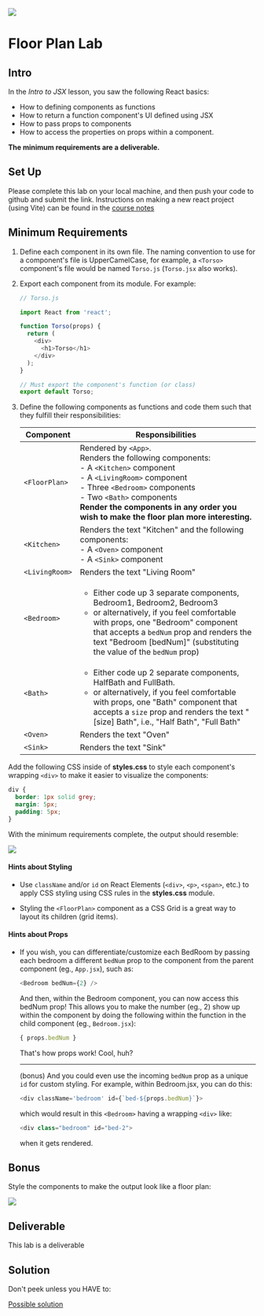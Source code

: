 <img src="https://i.imgur.com/fx2orT2.png">

# Floor Plan Lab

## Intro

In the _Intro to JSX_ lesson, you saw the following React basics:

- How to defining components as functions
- How to return a function component's UI defined using JSX
- How to pass props to components
- How to access the properties on props within a component.

**The minimum requirements are a deliverable.**

## Set Up

Please complete this lab on your local machine, and then push your code to github and submit the link.
Instructions on making a new react project (using Vite) can be found in the 
<a href="https://generalassembly.instructure.com/courses/463/pages/building-your-first-react-app-video?module_item_id=33207">course notes</a>

## Minimum Requirements

1. Define each component in its own file. The naming convention to use for a component's file is UpperCamelCase, for example, a `<Torso>` component's file would be named `Torso.js` (`Torso.jsx` also works).

2. Export each component from its module. For example:

	```js
	// Torso.js
	
	import React from 'react';
	
	function Torso(props) {
	  return (
	    <div>
	      <h1>Torso</h1>
	    </div>
	  );
	}
	
	// Must export the component's function (or class)
	export default Torso;
	```

3. Define the following components as functions and code them such that they fulfill their responsibilities:

	| Component | Responsibilities |
	|---|---|
	| `<FloorPlan>` | Rendered by `<App>`.<br>Renders the following components:<br>- A `<Kitchen>` component<br>- A `<LivingRoom>` component<br>- Three `<Bedroom>` components<br>- Two `<Bath>` components<br>**Render the components in any order you wish to make the floor plan more interesting.** |
	| `<Kitchen>` | Renders the text "Kitchen" and the following components:<br>- A `<Oven>` component<br>- A `<Sink>` component |
	| `<LivingRoom>` | Renders the text "Living Room" |
	| `<Bedroom>` | <ul><li>Either code up 3 separate components, Bedroom1, Bedroom2, Bedroom3</li> <li>or alternatively, if you feel comfortable with props, one "Bedroom" component that accepts a `bedNum` prop and renders the text "Bedroom [bedNum]" (substituting the value of the `bedNum` prop)</li></ul> |
	| `<Bath>` | <ul><li>Either code up 2 separate components, HalfBath and FullBath.</li><li>or alternatively, if you feel comfortable with props, one "Bath" component that accepts a `size` prop and renders the text "[size] Bath", i.e., "Half Bath", "Full Bath"</li></ul> |
	| `<Oven>` | Renders the text "Oven" |
	| `<Sink>` | Renders the text "Sink" |

Add the following CSS inside of **styles.css** to style each component's wrapping `<div>` to make it easier to visualize the components:

```css
div {
  border: 1px solid grey;
  margin: 5px;
  padding: 5px;
}
```

With the minimum requirements complete, the output should resemble:

<img src="https://i.imgur.com/K8eVbuC.png">

#### Hints about Styling

- Use `className` and/or `id` on React Elements (`<div>`, `<p>`, `<span>`, etc.) to apply CSS styling using CSS rules in the **styles.css** module.

- Styling the `<FloorPlan>` component as a CSS Grid is a great way to layout its children (grid items).

#### Hints about Props

- If you wish, you can differentiate/customize each BedRoom by passing each bedroom a different `bedNum` prop to the component from the parent component (eg., `App.jsx`), such as:
	
	```js
	<Bedroom bedNum={2} />
	```
	
	And then, within the Bedroom component, you can now access this bedNum prop! This allows you to make the number (eg., 2) show up within the component by doing the following within the function in the child component (eg., `Bedroom.jsx`):
	
	```js
	{ props.bedNum }
	```
	
	That's how props work! Cool, huh?
	
	<hr>
	
	(bonus) And you could even use the incoming `bedNum` prop as a unique `id` for custom styling. For example, within Bedroom.jsx, you can do this:

	```js
	<div className='bedroom' id={`bed-${props.bedNum}`}>
	```
	which would result in this `<Bedroom>` having a wrapping `<div>` like:
	
	```js
	<div class="bedroom" id="bed-2">
	```
	when it gets rendered.


## Bonus

Style the components to make the output look like a floor plan:

<img src="https://i.imgur.com/AHq1tCF.png">

## Deliverable

This lab is a deliverable

## Solution

Don't peek unless you HAVE to:

[Possible solution](https://codesandbox.io/s/mj279mk4vx?fontsize=14)


